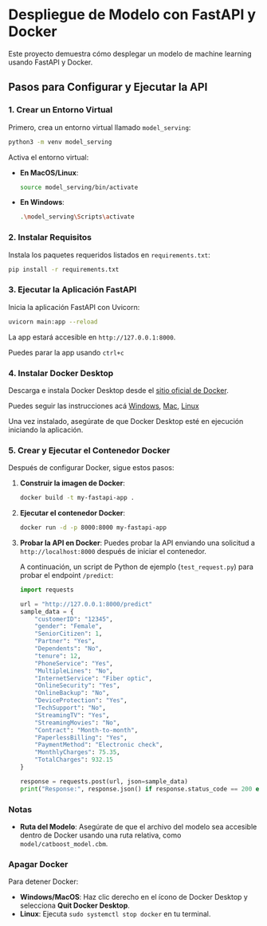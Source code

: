 
# Despliegue de Modelo con FastAPI y Docker

Este proyecto demuestra cómo desplegar un modelo de machine learning usando FastAPI y Docker.

## Pasos para Configurar y Ejecutar la API

### 1. Crear un Entorno Virtual
Primero, crea un entorno virtual llamado `model_serving`:
```bash
python3 -m venv model_serving
```

Activa el entorno virtual:
- **En MacOS/Linux**:
  ```bash
  source model_serving/bin/activate
  ```
- **En Windows**:
  ```bash
  .\model_serving\Scripts\activate
  ```

### 2. Instalar Requisitos
Instala los paquetes requeridos listados en `requirements.txt`:
```bash
pip install -r requirements.txt
```

### 3. Ejecutar la Aplicación FastAPI
Inicia la aplicación FastAPI con Uvicorn:
```bash
uvicorn main:app --reload
```

La app estará accesible en `http://127.0.0.1:8000`.

Puedes parar la app usando ```ctrl+c```

### 4. Instalar Docker Desktop
Descarga e instala Docker Desktop desde el [sitio oficial de Docker](https://www.docker.com/products/docker-desktop/).

Puedes seguir las instrucciones acá [Windows](https://docs.docker.com/desktop/install/windows-install/), [Mac](https://docs.docker.com/desktop/install/mac-install/), [Linux](https://docs.docker.com/desktop/install/linux/)

Una vez instalado, asegúrate de que Docker Desktop esté en ejecución iniciando la aplicación.

### 5. Crear y Ejecutar el Contenedor Docker
Después de configurar Docker, sigue estos pasos:

1. **Construir la imagen de Docker**:
   ```bash
   docker build -t my-fastapi-app .
   ```

2. **Ejecutar el contenedor Docker**:
   ```bash
   docker run -d -p 8000:8000 my-fastapi-app
   ```

3. **Probar la API en Docker**:
   Puedes probar la API enviando una solicitud a `http://localhost:8000` después de iniciar el contenedor.

   A continuación, un script de Python de ejemplo (`test_request.py`) para probar el endpoint `/predict`:
   ```python
   import requests

   url = "http://127.0.0.1:8000/predict"
   sample_data = {
       "customerID": "12345",
       "gender": "Female",
       "SeniorCitizen": 1,
       "Partner": "Yes",
       "Dependents": "No",
       "tenure": 12,
       "PhoneService": "Yes",
       "MultipleLines": "No",
       "InternetService": "Fiber optic",
       "OnlineSecurity": "Yes",
       "OnlineBackup": "No",
       "DeviceProtection": "Yes",
       "TechSupport": "No",
       "StreamingTV": "Yes",
       "StreamingMovies": "No",
       "Contract": "Month-to-month",
       "PaperlessBilling": "Yes",
       "PaymentMethod": "Electronic check",
       "MonthlyCharges": 75.35,
       "TotalCharges": 932.15
   }

   response = requests.post(url, json=sample_data)
   print("Response:", response.json() if response.status_code == 200 else response.text)
   ```

### Notas
- **Ruta del Modelo**: Asegúrate de que el archivo del modelo sea accesible dentro de Docker usando una ruta relativa, como `model/catboost_model.cbm`.


### Apagar Docker
Para detener Docker:
- **Windows/MacOS**: Haz clic derecho en el ícono de Docker Desktop y selecciona **Quit Docker Desktop**.
- **Linux**: Ejecuta `sudo systemctl stop docker` en tu terminal.


